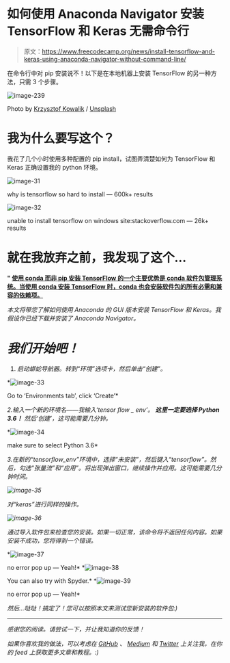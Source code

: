 # 如何使用 Anaconda Navigator 安装 TensorFlow 和 Keras 无需命令行

> 原文：<https://www.freecodecamp.org/news/install-tensorflow-and-keras-using-anaconda-navigator-without-command-line/>

在命令行中对 pip 安装说不！以下是在本地机器上安装 TensorFlow 的另一种方法，只需 3 个步骤。

![image-239](img/b058062b9bf23019b3e9cabc88b3fc2e.png)

Photo by [Krzysztof Kowalik](https://unsplash.com/@kowalikus?utm_source=ghost&utm_medium=referral&utm_campaign=api-credit) / [Unsplash](https://unsplash.com/?utm_source=ghost&utm_medium=referral&utm_campaign=api-credit)

# 我为什么要写这个？

我花了几个小时使用多种配置的 pip install，试图弄清楚如何为 TensorFlow 和 Keras 正确设置我的 python 环境。

![image-31](img/ddd38a95a675b3920ebae792549ef991.png)

why is tensorflow so hard to install — 600k+ results

![image-32](img/149c7a873b9fdda9b37f06290947b4f7.png)

unable to install tensorflow on windows site:stackoverflow.com — 26k+ results

# 就在我放弃之前，我发现了这个…

**" [使用 conda 而非 pip 安装 TensorFlow 的一个主要优势是 conda 软件包管理系统。当使用 conda 安装 TensorFlow 时，conda 也会安装软件包的所有必需和兼容的依赖项。](https://www.anaconda.com/tensorflow-in-anaconda/?source=post_page---------------------------)**

*本文将带您了解如何使用 Anaconda 的 GUI 版本安装 TensorFlow 和 Keras。我假设你已经下载并安装了 Anaconda Navigator。*

# *我们开始吧！*

1.  *启动蟒蛇导航器。转到“环境”选项卡，然后单击“创建”。*

*![image-33](img/a6e9a939e8fc03d21f42e481516a65e5.png)

Go to ‘Environments tab’, click ‘Create’* 

*2.输入一个新的环境名——我输入‘tensor flow _ env’。 ****这里一定要选择 Python 3.6！**** 然后‘创建’，这可能需要几分钟。*

*![image-34](img/cad2791562ab1438432541cd910b47ff.png)

make sure to select Python 3.6* 

*3.在新的“tensorflow_env”环境中，选择“未安装”，然后键入“tensorflow”。然后，勾选“张量流”和“应用”。将出现弹出窗口，继续操作并应用。这可能需要几分钟时间。*

*![image-35](img/2c291027c446c98250ce44e1ee81ddb1.png)*

*对“keras”进行同样的操作。*

*![image-36](img/4c47cc56e65c1539fc5f02fba61a7d68.png)*

*通过导入软件包来检查您的安装。如果一切正常，该命令将不返回任何内容。如果安装不成功，您将得到一个错误。*

*![image-37](img/9da02a898efbf5e2fd0d8261d1cdabbb.png)

no error pop up — Yeah!* *![image-38](img/d21bcd6d53c07125c0c747d887226aa7.png)

You can also try with Spyder.* *![image-39](img/220a506c75f0e03a9ccf49268a13f805.png)

no error pop up — Yeah!* 

*然后…哒哒！搞定了！您可以按照本文来测试您新安装的软件包:)*

* * *

*感谢您的阅读。请尝试一下，并让我知道你的反馈！*

*如果你喜欢我的做法，可以考虑在 [GitHub](https://github.com/ekapope?source=post_page---------------------------) 、 [Medium](https://medium.com/@ekapope.v?source=post_page---------------------------) 和 [Twitter](https://twitter.com/EkapopeV?source=post_page---------------------------) 上关注我，在你的 feed 上获取更多文章和教程。:)*
